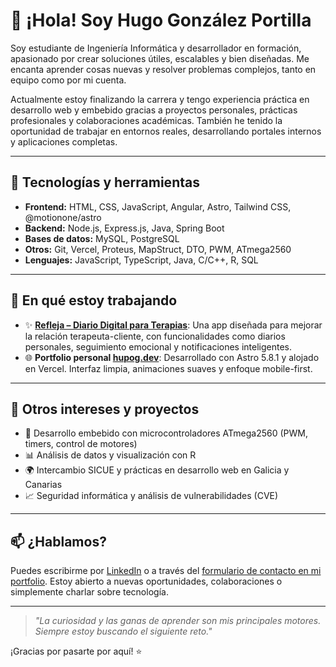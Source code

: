 # 👋 ¡Hola! Soy Hugo González Portilla

Soy estudiante de Ingeniería Informática y desarrollador en formación, apasionado por crear soluciones útiles, escalables y bien diseñadas. Me encanta aprender cosas nuevas y resolver problemas complejos, tanto en equipo como por mi cuenta.

Actualmente estoy finalizando la carrera y tengo experiencia práctica en desarrollo web y embebido gracias a proyectos personales, prácticas profesionales y colaboraciones académicas. También he tenido la oportunidad de trabajar en entornos reales, desarrollando portales internos y aplicaciones completas.

---

## 🚀 Tecnologías y herramientas

- **Frontend:** HTML, CSS, JavaScript, Angular, Astro, Tailwind CSS, @motionone/astro  
- **Backend:** Node.js, Express.js, Java, Spring Boot  
- **Bases de datos:** MySQL, PostgreSQL  
- **Otros:** Git, Vercel, Proteus, MapStruct, DTO, PWM, ATmega2560  
- **Lenguajes:** JavaScript, TypeScript, Java, C/C++, R, SQL  

---

## 🧠 En qué estoy trabajando

- ✨ **[Refleja – Diario Digital para Terapias](https://github.com/hugogp/refleja)**: Una app diseñada para mejorar la relación terapeuta-cliente, con funcionalidades como diarios personales, seguimiento emocional y notificaciones inteligentes.  
- 🌐 **Portfolio personal [hupog.dev](https://hupog.dev)**: Desarrollado con Astro 5.8.1 y alojado en Vercel. Interfaz limpia, animaciones suaves y enfoque mobile-first.

---

## 📌 Otros intereses y proyectos

- 🔧 Desarrollo embebido con microcontroladores ATmega2560 (PWM, timers, control de motores)  
- 📊 Análisis de datos y visualización con R  
- 🌍 Intercambio SICUE y prácticas en desarrollo web en Galicia y Canarias  
- 📈 Seguridad informática y análisis de vulnerabilidades (CVE)  

---

## 📫 ¿Hablamos?

Puedes escribirme por [LinkedIn](https://www.linkedin.com/in/hugo-gonzalez-portilla/) o a través del [formulario de contacto en mi portfolio](https://hupog.dev/#contacto). Estoy abierto a nuevas oportunidades, colaboraciones o simplemente charlar sobre tecnología.

---

> _"La curiosidad y las ganas de aprender son mis principales motores. Siempre estoy buscando el siguiente reto."_  

¡Gracias por pasarte por aquí! ⭐
